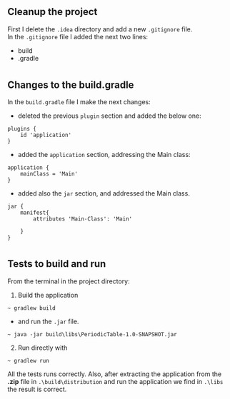 #
## Cleanup the project

First I delete the `.idea` directory and add a new `.gitignore` file.  
In the `.gitignore` file I added the next two lines:
* build
* .gradle

  
#
## Changes to the build.gradle

In the `build.gradle` file I make the next changes:  
* deleted the previous `plugin` section and added the below one:
```
plugins {
    id 'application'
}
```
* added the `application` section, addressing the Main class:
```
application {
    mainClass = 'Main'
}
```
* added also the `jar` section, and addressed the Main class.
```
jar {
    manifest{
        attributes 'Main-Class': 'Main'
        
    }
}
```
#
## Tests to build and run
From the terminal in the project directory:
1. Build the application
```
~ gradlew build
```
   - and run the `.jar` file.
```
~ java -jar build\libs\PeriodicTable-1.0-SNAPSHOT.jar
```

2. Run directly with
```
~ gradlew run
```

All the tests runs correctly.
Also, after extracting the application from the **.zip** file in `.\build\distribution` and run the application we find in `.\libs` the result is correct.